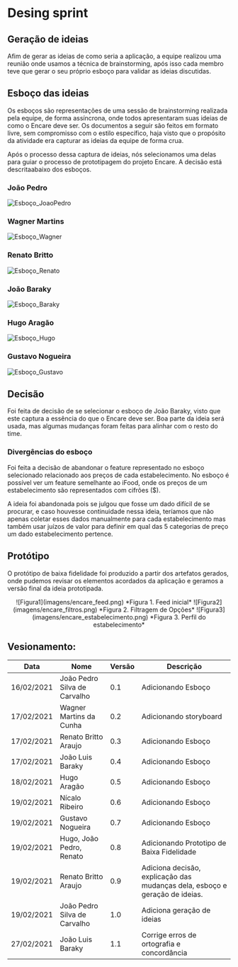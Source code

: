# Desing sprint
## Geração de ideias
Afim de gerar as ideias de como seria a aplicação, a equipe realizou uma reunião onde usamos a técnica de brainstorming, após isso cada membro teve que gerar o seu próprio esboço para validar as ideias discutidas.
## Esboço das ideias

Os esboços são representações de uma sessão de brainstorming realizada pela equipe, de forma assíncrona, onde todos apresentaram suas ideias de como o Encare deve ser. Os documentos a seguir são feitos em formato livre, sem compromisso com o estilo específico, haja visto que o propósito da atividade era capturar as ideias da equipe de forma crua.

Após o processo dessa captura de ideias, nós selecionamos uma delas para guiar o processo de prototipagem do projeto Encare. A decisão está descritaabaixo dos esboços.

### João Pedro
![Esboço_JoaoPedro](imagens/esboco_Joao_Pedro.png)

### Wagner Martins
![Esboço_Wagner](imagens/esboco_storyboard_wagner.jpg)

### Renato Britto
![Esboço_Renato](imagens/esboço_renato_britto.jpeg)

### João Baraky
![Esboço_Baraky](imagens/esboco_joao_baraky.jpeg)

### Hugo Aragão
![Esboço_Hugo](imagens/esboco_Hugo.jpg)

### Gustavo Nogueira
![Esboço_Gustavo](imagens/esboco_gustavo.png)

## Decisão

Foi feita de decisão de se selecionar o esboço de João Baraky, visto que
este captura a essência do que o Encare deve ser. Boa parte da ideia será
usada, mas algumas mudanças foram feitas para alinhar com o resto do time.

### Divergências do esboço

Foi feita a decisão de abandonar o feature representado no esboço selecionado
relacionado aos preços de cada estabelecimento. No esboço é possível ver um
feature semelhante ao iFood, onde os preços de um estabelecimento são
representados com cifrões ($).

A ideia foi abandonada pois se julgou que fosse um dado difícil de se
procurar, e caso houvesse continuidade nessa ideia, teríamos que não apenas
coletar esses dados manualmente para cada estabelecimento mas também usar
juízos de valor para definir em qual das 5 categorias de preço um dado
estabelecimento pertence.

## Protótipo

O protótipo de baixa fidelidade foi produzido a partir dos artefatos gerados, onde pudemos
revisar os elementos acordados da aplicação e geramos a versão final da ideia prototipada.
<p align="center">
![Figura1](imagens/encare_feed.png)  
*Figura 1. Feed inicial*    
![Figura2](imagens/encare_filtros.png)  
*Figura 2. Filtragem de Opções*  
![Figura3](imagens/encare_estabelecimento.png)  
*Figura 3. Perfil do estabelecimento*  
</p>  

## Vesionamento:
| Data | Nome | Versão | Descrição |
|-|-|-|-|
| 16/02/2021 | João Pedro Silva de Carvalho | 0.1 | Adicionando Esboço | 
| 17/02/2021 | Wagner Martins da Cunha | 0.2 | Adicionando storyboard |
| 17/02/2021 | Renato Britto Araujo | 0.3 | Adicionando Esboço |
| 17/02/2021 | João Luis Baraky | 0.4 | Adicionando Esboço |
| 18/02/2021 | Hugo Aragão | 0.5 | Adicionando Esboço |
| 19/02/2021 | Nícalo Ribeiro | 0.6 | Adicionando Esboço |
| 19/02/2021 | Gustavo Nogueira  | 0.7    | Adicionando Esboço |
| 19/02/2021 | Hugo, João Pedro, Renato | 0.8 | Adicionando Prototipo de Baixa Fidelidade |
| 19/02/2021 | Renato Britto Araujo | 0.9 | Adiciona decisão, explicação das mudanças dela, esboço e geração de ideias. |
| 19/02/2021 | João Pedro Silva de Carvalho | 1.0 | Adiciona geração de ideias |
| 27/02/2021 | João Luis Baraky| 1.1 | Corrige erros de ortografia e concordância |

